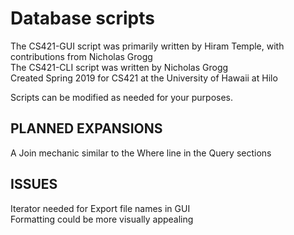 # Database scripts
The CS421-GUI script was primarily written by Hiram Temple, with contributions from Nicholas Grogg <br>
The CS421-CLI script was written by Nicholas Grogg <br>
Created Spring 2019 for CS421 at the University of Hawaii at Hilo <br>

Scripts can be modified as needed for your purposes. <br>

## PLANNED EXPANSIONS
A Join mechanic similar to the Where line in the Query sections <br>

## ISSUES
Iterator needed for Export file names in GUI <br>
Formatting could be more visually appealing <br>
